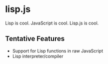 lisp.js
=======

Lisp is cool. JavaScript is cool. Lisp.js is cool.

Tentative Features
------------------
* Support for Lisp functions in raw JavaScript
* Lisp interpreter/compiler
